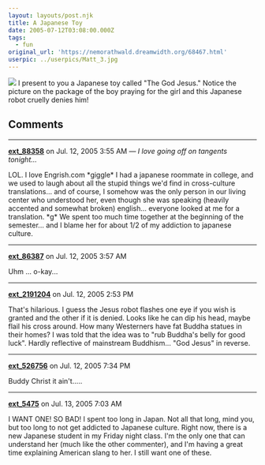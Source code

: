 ```yaml
---
layout: layouts/post.njk
title: A Japanese Toy
date: 2005-07-12T03:08:00.000Z
tags:
  - fun
original_url: 'https://nemorathwald.dreamwidth.org/68467.html'
userpic: ../userpics/Matt_3.jpg
---
```

[![](http://www.engrish.com/image/engrish/god-jesus.jpg)](http://www.engrish.com/detail.php?imagename=god-jesus.jpg&category=Toys&date=2002-10-16) I present to you a Japanese toy called "The God Jesus." Notice the picture on the package of the boy praying for the girl and this Japanese robot cruelly denies him!

## Comments

---

**[ext_88358](https://www.dreamwidth.org/users/ext_88358)** on Jul. 12, 2005 3:55 AM — *I love going off on tangents tonight...*

LOL. I love Engrish.com \*giggle\* I had a japanese roommate in college, and we used to laugh about all the stupid things we'd find in cross-culture translations... and of course, I somehow was the only person in our living center who understood her, even though she was speaking (heavily accented and somewhat broken) english... everyone looked at me for a translation. \*g\* We spent too much time together at the beginning of the semester... and I blame her for about 1/2 of my addiction to japanese culture.

---

**[ext_86387](https://www.dreamwidth.org/users/ext_86387)** on Jul. 12, 2005 3:57 AM

Uhm ... o-kay...

---

**[ext_2191204](https://www.dreamwidth.org/users/ext_2191204)** on Jul. 12, 2005 2:53 PM

That's hilarious. I guess the Jesus robot flashes one eye if you wish is granted and the other if it is denied. Looks like he can dip his head, maybe flail his cross around. How many Westerners have fat Buddha statues in their homes? I was told that the idea was to "rub Buddha's belly for good luck". Hardly reflective of mainstream Buddhism... "God Jesus" in reverse.

---

**[ext_526756](https://www.dreamwidth.org/users/ext_526756)** on Jul. 12, 2005 7:34 PM

Buddy Christ it ain't.....

---

**[ext_5475](https://www.dreamwidth.org/users/ext_5475)** on Jul. 13, 2005 7:03 AM

I WANT ONE! SO BAD! I spent too long in Japan. Not all that long, mind you, but too long to not get addicted to Japanese culture. Right now, there is a new Japanese student in my Friday night class. I'm the only one that can understand her (much like the other commenter), and I'm having a great time explaining American slang to her. I still want one of these.
